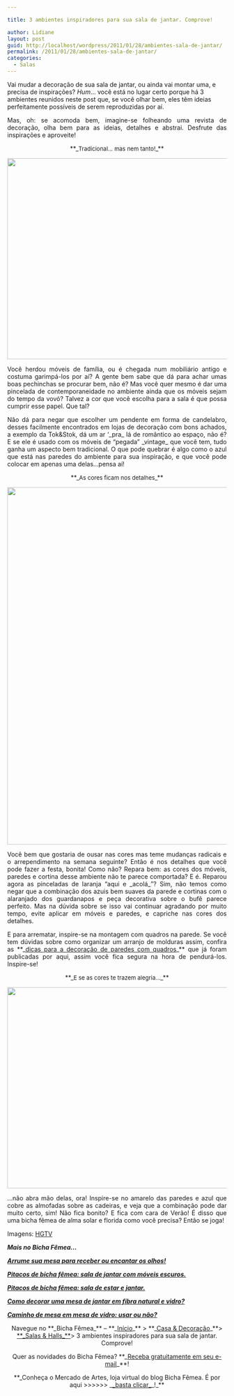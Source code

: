 ```yaml
---

title: 3 ambientes inspiradores para sua sala de jantar. Comprove!

author: Lidiane
layout: post
guid: http://localhost/wordpress/2011/01/28/ambientes-sala-de-jantar/
permalink: /2011/01/28/ambientes-sala-de-jantar/
categories:
  - Salas
---
```

Vai mudar a decoração de sua sala de jantar, ou ainda vai montar uma, e precisa de inspirações? _Hum_… você está no lugar certo porque há 3 ambientes reunidos neste post que, se você olhar bem, eles têm ideias perfeitamente possíveis de serem reproduzidas por aí.

<p style="text-align: justify;">
  Mas, oh: se acomoda bem, imagine-se folheando uma revista de decoração, olha bem para as ideias, detalhes e abstrai. Desfrute das inspirações e aproveite!
</p>

<!--more-->

<p style="text-align: center;">
  **_<span style="font-size: small;">Tradicional… mas nem tanto!</span>_**
</p>

<p style="text-align: center;">
  <a href="http://www.trololodemulher.com.br/blog/wp-content/uploads/2011/01/sala-e-mesa-de-jantar.jpg"><img class="alignnone size-full wp-image-5769" title="sala e mesa de jantar" src="http://www.trololodemulher.com.br/blog/wp-content/uploads/2011/01/sala-e-mesa-de-jantar.jpg" alt="" width="616" height="462" /></a>
</p>

<p style="text-align: justify;">
  Você herdou móveis de família, ou é chegada num mobiliário antigo e costuma garimpá-los por aí? A gente bem sabe que dá para achar umas boas pechinchas se procurar bem, não é? Mas você quer mesmo é dar uma pincelada de contemporaneidade no ambiente ainda que os móveis sejam do tempo da vovó? Talvez a cor que você escolha para a sala é que possa cumprir esse papel. Que tal?
</p>

<p style="text-align: justify;">
  Não dá para negar que escolher um pendente em forma de candelabro, desses facilmente encontrados em lojas de decoração com bons achados, a exemplo da Tok&Stok, dá um ar ‘_pra_ lá de romântico ao espaço, não é? E se ele é usado com os móveis de “pegada” _vintage_ que você tem, tudo ganha um aspecto bem tradicional. O que pode quebrar é algo como o azul que está nas paredes do ambiente para sua inspiração, e que você pode colocar em apenas uma delas…pensa aí!
</p>

<p style="text-align: center;">
  **_<span style="font-size: small;">As cores ficam nos detalhes</span>_**
</p>

<p style="text-align: center;">
  <a href="http://www.trololodemulher.com.br/blog/wp-content/uploads/2011/01/sala-e-mesa-de-jantar2.jpg"><img class="alignnone size-full wp-image-5770" title="sala e mesa de jantar2" src="http://www.trololodemulher.com.br/blog/wp-content/uploads/2011/01/sala-e-mesa-de-jantar2.jpg" alt="" width="616" height="821" /></a>
</p>

<p style="text-align: justify;">
  Você bem que gostaria de ousar nas cores mas teme mudanças radicais e o arrependimento na semana seguinte? Então é nos detalhes que você pode fazer a festa, bonita! Como não? Repara bem: as cores dos móveis, paredes e cortina desse ambiente não te parece comportada? E é. Reparou agora as pinceladas de laranja “aqui e _acolá_”? Sim, não temos como negar que a combinação dos azuis bem suaves da parede e cortinas com o alaranjado dos guardanapos e peça decorativa sobre o bufê parece perfeito. Mas na dúvida sobre se isso vai continuar agradando por muito tempo, evite aplicar em móveis e paredes, e capriche nas cores dos detalhes.
</p>

<p style="text-align: justify;">
  E para arrematar, inspire-se na montagem com quadros na parede. Se você tem dúvidas sobre como organizar um arranjo de molduras assim, confira as **_<a href="http://www.trololodemulher.com.br/2009/04/07/decoracao-parede-quadros/">dicas para a decoração de paredes com quadros</a>_** que já foram publicadas por aqui, assim você fica segura na hora de pendurá-los. Inspire-se!
</p>

<p style="text-align: center;">
  **_<span style="font-size: small;">E se as cores te trazem alegria…</span>_**
</p>

<p style="text-align: center;">
  <a href="http://www.trololodemulher.com.br/blog/wp-content/uploads/2011/01/sala-e-mesa-de-jantar-3.jpg"><img class="alignnone size-full wp-image-5773" title="sala e mesa de jantar 3" src="http://www.trololodemulher.com.br/blog/wp-content/uploads/2011/01/sala-e-mesa-de-jantar-3.jpg" alt="" width="616" height="462" /></a>
</p>

<p style="text-align: justify;">
  …não abra mão delas, ora! Inspire-se no amarelo das paredes e azul que cobre as almofadas sobre as cadeiras, e veja que a combinação pode dar muito certo, sim! Não fica bonito? E fica com cara de Verão! É disso que uma bicha fêmea de alma solar e florida como você precisa? Então se joga!
</p>

Imagens: [HGTV](http://www.hgtv.com/) 

**_Mais no Bicha Fêmea…_**

**_[Arrume sua mesa para receber ou encantar os olhos!](http://www.trololodemulher.com.br/2010/11/24/ponha-a-mesa-decoracao/)_**

**_[Pitacos de bicha fêmea: sala de jantar com móveis escuros.](http://www.trololodemulher.com.br/2010/07/07/decoracao-sala-de-jantar/)_**

**_[Pitacos de bicha fêmea: sala de estar e jantar.](http://www.trololodemulher.com.br/2010/04/09/sala-de-estar-e-de-jantar/)_**

**_[Como decorar uma mesa de jantar em fibra natural e vidro?](http://www.trololodemulher.com.br/2009/11/24/mesa-fibra-natural-e-vidro/)_**

**_[Caminho de mesa em mesa de vidro: usar ou não?](http://www.trololodemulher.com.br/2009/11/05/caminho-de-mesa/)_**

<p style="text-align: center;">
  Navegue no **_Bicha Fêmea_** – **_<a href="http://www.trololodemulher.com.br/">Início</a>_** > **_<a href="http://www.trololodemulher.com.br/casaedecoracao/">Casa & Decoração</a>_**> <a href="http://www.trololodemulher.com.br/category/decoracao/salas-hall/">**_Salas & Halls_**</a>> 3 ambientes inspiradores para sua sala de jantar. Comprove!
</p>

<p style="text-align: center;">
  Quer as novidades do Bicha Fêmea? **_<a href="http://feedburner.google.com/fb/a/mailverify?uri=blogbichafemea&loc=pt_BR">Receba gratuitamente em seu e-mail</a>_**!
</p>

<p style="text-align: center;">
  **_Conheça o Mercado de Artes, loja virtual do blog Bicha Fêmea. É por aqui >>>>>> _<a href="http://www.trololodemulher.com.br/loja/">_basta clicar_</a>_!_**
</p>